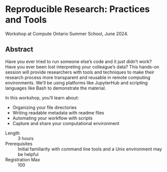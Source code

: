 # Reproducible Research: Practices and Tools

Workshop at Compute Ontario Summer School, June 2024.

## Abstract

Have you ever tried to run someone else’s code and it just didn’t work? Have
you ever been lost interpreting your colleague’s data? This hands-on session
will provide researchers with tools and techniques to make their research
process more transparent and reusable in remote computing environments. We’ll
be using platforms like JupyterHub and scripting languages like Bash to
demonstrate the material. 

In this workshop, you’ll learn about:

- Organizing your file directories
- Writing readable metadata with readme files
- Automating your workflow with scripts
- Capture and share your computational environment

<dl>
  <dt>Length</dt>
  <dd>3 hours</dd>
  <dt>Prerequisites</dt>
  <dd>Initial familiarity with command line tools and a Unix environment may be
helpful</dd>
  <dt>Registration Max</dt>
  <dd>100</dd>
</dl>
